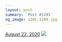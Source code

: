 ```yaml
---
layout: post
summary: 'Post #1201'
og_image: 1201-1280.jpg
---
```


<p>
  <time>
    <a href="/1201">August 22, 2020</a>
  </time>
  <a href="/1201">
    <img src="{{ site.assets_url }}/1201-640.jpg" srcset="{{ site.assets_url }}/1201-320.jpg 320w, {{ site.assets_url }}/1201-640.jpg 640w, {{ site.assets_url }}/1201-960.jpg 960w, {{ site.assets_url }}/1201-1280.jpg 1280w" sizes="(min-width: 700px) 50vw, calc(100vw - 2rem)" />
  </a>
</p>

